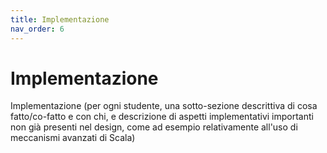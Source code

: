```yaml
---
title: Implementazione
nav_order: 6
---
```

# Implementazione
Implementazione (per ogni studente, una sotto-sezione descrittiva di cosa fatto/co-fatto e con chi, e descrizione di aspetti implementativi importanti non già presenti nel design, come ad esempio relativamente all'uso di meccanismi avanzati di Scala)